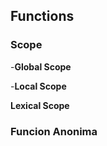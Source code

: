 ## Functions
### Scope

-**Global Scope**

-**Local Scope**

**Lexical Scope**

### Funcion Anonima

